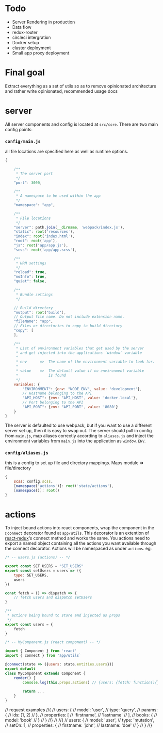# Todo

+ Server Rendering in production
+ Data flow
+ redux-router
+ circleci intergration
+ Docker setup
+ cluster deployment
+ Small app proxy deployment

# Final goal

Extract everything as a set of utils so as to remove opinionated architecture and rather write opinionated, recommended usage docs

# server

All server components and config is located at `src/core`. There are two main config points:

### `config/main.js`
all file locations are specified here as well as runtime options.

```javascript
{

    /**
     * The server port
     */
    "port": 3000,

    /**
     * A namespace to be used within the app
     */
    "namespace": "app",

    /**
     * File locations
     */
    "server": path.join(__dirname, 'webpack/index.js'),
    "static": root('resources'),
    "index": root('index.html'),
    "root": root('app'),
    "js": root('app/app.js'),
    "scss": root('app/app.scss'),

    /**
     * HRM settings
     */
    "reload": true,
    "noInfo": true,
    "quiet": false,

    /**
     * Bundle settings
     */

    // Build directory
    "output": root('build'),
    // Output file name. Do not include extension name.
    "fileName": "app",
    // Files or directories to copy to build directory
    "copy": [
    ],

    /**
     * List of environment variables that get used by the server
     * and get injected into the applications `window` variable
     *
     * env      =>  The name of the environment variable to look for.
     *
     * value    =>  The default value if no environment variable
     *              is found
     */
    variables: {
        "ENVIRONMENT": {env: "NODE_ENV", value: 'development'},
        // Hostname belonging to the API
        "API_HOST": {env: "API_HOST", value: 'docker.local'},
        // Port belonging to the API
        "API_PORT": {env: "API_PORT", value: '8080'}
    }
}
```

The server is defaulted to use webpack, but if you want to use a different server set up, then it is easy to swap out. The server should
pull in config from `main.js`, map aliases correctly according to `aliases.js` and inject the environment variables from `main.js` into 
the application as `window.ENV`.
 
### `config/aliases.js`

this is a config to set up file and directory mappings. Maps module => file/directory

```javascript
{
    scss: config.scss,
    [namespace('actions')]: root('state/actions'),
    [namespace()]: root()
}
```


# actions

To inject bound actions into react components, wrap the component in the `@connect` decorator found at `app/utils`. This decorator is an extention of
[react-redux]()'s connect method and works the same. You actions need to export a named object containing all the actions you want available through
the connect decorator. Actions will be namespaced as under `actions`. eg:

```javascript
/* -- users.js (actions) -- */

export const SET_USERS = "SET_USERS"
export const setUsers = users => ({
    type: SET_USERS,
    users
})

const fetch = () => dispatch => {
	// fetch users and dispatch setUsers
}

/**
 * actions being bound to store and injected as props
 */
export const users = {
	fetch
}
```

```javascript
/* -- MyComponent.js (react component) -- */

import { Component } from 'react'
import { connect } from 'app/utils`

@connect(state => ({users: state.entities.users}))
export default
class MyComponent extends Component {
	render() {
		console.log(this.props.actions) // {users: {fetch: function(){}}}
		
		return ...
	}
}
```

// request examples
    //{
    //    users: {
    //        model: 'user',
    //        type: 'query',
    //        params: {
    //            ids: [1, 2]
    //        },
    //        properties: [
    //            'firstname',
    //            'lastname'
    //        ],
    //        books: {
    //            model: 'book'
    //        }
    //    }
    //}
    //
    //{
    //    users: {
    //        model: 'user',
    //        type: 'mutation',
    //        setOn: 1,
    //        properties: {
    //            firstname: 'john',
    //            lastname: 'doe'
    //        }
    //    }
    //}
